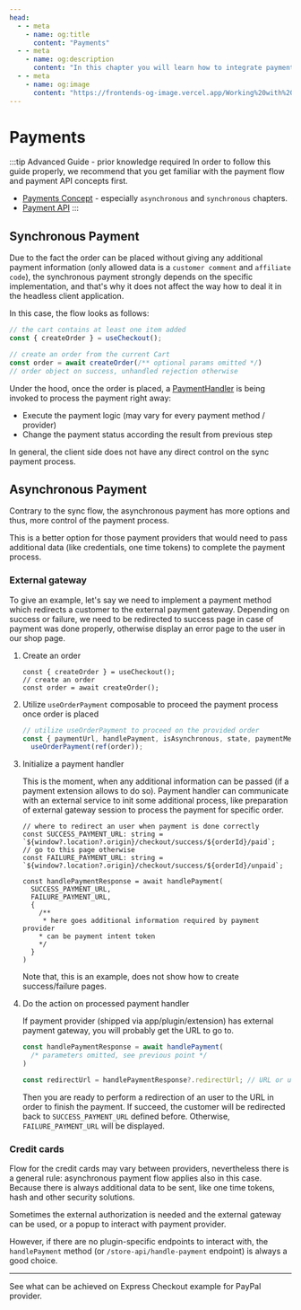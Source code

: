 ```yaml
---
head:
  - - meta
    - name: og:title
      content: "Payments"
  - - meta
    - name: og:description
      content: "In this chapter you will learn how to integrate payments."
  - - meta
    - name: og:image
      content: "https://frontends-og-image.vercel.app/Working%20with%20**Payments**.png"
---
```


<script setup>
import StackBlitzLiveExample from '../components/StackBlitzLiveExample.vue'
</script>

# Payments

:::tip Advanced Guide - prior knowledge required
In order to follow this guide properly, we recommend that you get familiar with the payment flow and payment API concepts first.

- [Payments Concept](https://developer.shopware.com/docs/concepts/commerce/checkout-concept/payments) - especially `asynchronous` and `synchronous` chapters.
- [Payment API](https://shopware.stoplight.io/docs/store-api/8218801e50fe5-handling-the-payment)
:::

## Synchronous Payment

Due to the fact the order can be placed without giving any additional payment information (only allowed data is a `customer comment` and `affiliate code`), the synchronous payment strongly depends on the specific implementation, and that's why it does not affect the way how to deal it in the headless client application.

In this case, the flow looks as follows:

```js
// the cart contains at least one item added
const { createOrder } = useCheckout();

// create an order from the current Cart
const order = await createOrder(/** optional params omitted */)
// order object on success, unhandled rejection otherwise
```

Under the hood, once the order is placed, a [PaymentHandler](https://developer.shopware.com/docs/guides/plugins/plugins/checkout/payment/add-payment-plugin#synchronous-example) is being invoked to process the payment right away:

- Execute the payment logic (may vary for every payment method / provider)
- Change the payment status according the result from previous step

In general, the client side does not have any direct control on the sync payment process.

## Asynchronous Payment

Contrary to the sync flow, the asynchronous payment has more options and thus, more control of the payment process. 

This is a better option for those payment providers that would need to pass additional data (like credentials, one time tokens) to complete the payment process.


### External gateway

To give an example, let's say we need to implement a payment method which redirects a customer to the external payment gateway. Depending on success or failure, we need to be redirected to success page in case of payment was done properly, otherwise display an error page to the user in our shop page. 

1. Create an order

    ```js{3}
    const { createOrder } = useCheckout();
    // create an order
    const order = await createOrder();
    ```

2. Utilize `useOrderPayment` composable to proceed the payment process once order is placed

    ```js
    // utilize useOrderPayment to proceed on the provided order
    const { paymentUrl, handlePayment, isAsynchronous, state, paymentMethod } =
      useOrderPayment(ref(order));
    ```

3. Initialize a payment handler

    This is the moment, when any additional information can be passed (if a payment extension allows to do so). Payment handler can communicate with an external service to init some additional process, like preparation of external gateway session to process the payment for specific order.

    ```js{6-15}
    // where to redirect an user when payment is done correctly
    const SUCCESS_PAYMENT_URL: string = `${window?.location?.origin}/checkout/success/${orderId}/paid`;
    // go to this page otherwise
    const FAILURE_PAYMENT_URL: string = `${window?.location?.origin}/checkout/success/${orderId}/unpaid`;

    const handlePaymentResponse = await handlePayment(
      SUCCESS_PAYMENT_URL, 
      FAILURE_PAYMENT_URL, 
      {
        /**
         * here goes additional information required by payment provider
        * can be payment intent token
        */
      }
    )
    ```

    Note that, this is an example, does not show how to create success/failure pages.

4. Do the action on processed payment handler

    If payment provider (shipped via app/plugin/extension) has external payment gateway, you will probably get the URL to go to.
    
    ```js
    const handlePaymentResponse = await handlePayment(
      /* parameters omitted, see previous point */
    )

    const redirectUrl = handlePaymentResponse?.redirectUrl; // URL or undefined
    ```

    Then you are ready to perform a redirection of an user to the URL in order to finish the payment.
    If succeed, the customer will be redirected back to `SUCCESS_PAYMENT_URL` defined before. Otherwise, `FAILURE_PAYMENT_URL` will be displayed.


### Credit cards

Flow for the credit cards may vary between providers, nevertheless there is a general rule: asynchronous payment flow applies also in this case. Because there is always additional data to be sent, like one time tokens, hash and other security solutions.
  
Sometimes the external authorization is needed and the external gateway can be used, or a popup to interact with payment provider.

However, if there are no plugin-specific endpoints to interact with, the `handlePayment` method (or `/store-api/handle-payment` endpoint) is always a good choice.

---

See what can be achieved on Express Checkout example for PayPal provider.

<PageRef page="./custom-payment.md" title="Custom Payment with PayPal" sub="Custom payment flow based on PayPal Express Checkout." />
